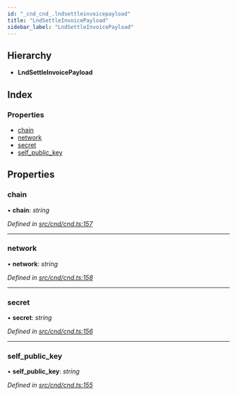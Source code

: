```yaml
---
id: "_cnd_cnd_.lndsettleinvoicepayload"
title: "LndSettleInvoicePayload"
sidebar_label: "LndSettleInvoicePayload"
---
```


## Hierarchy

* **LndSettleInvoicePayload**

## Index

### Properties

* [chain](_cnd_cnd_.lndsettleinvoicepayload.md#chain)
* [network](_cnd_cnd_.lndsettleinvoicepayload.md#network)
* [secret](_cnd_cnd_.lndsettleinvoicepayload.md#secret)
* [self_public_key](_cnd_cnd_.lndsettleinvoicepayload.md#self_public_key)

## Properties

###  chain

• **chain**: *string*

*Defined in [src/cnd/cnd.ts:157](https://github.com/comit-network/comit-js-sdk/blob/cef77e4/src/cnd/cnd.ts#L157)*

___

###  network

• **network**: *string*

*Defined in [src/cnd/cnd.ts:158](https://github.com/comit-network/comit-js-sdk/blob/cef77e4/src/cnd/cnd.ts#L158)*

___

###  secret

• **secret**: *string*

*Defined in [src/cnd/cnd.ts:156](https://github.com/comit-network/comit-js-sdk/blob/cef77e4/src/cnd/cnd.ts#L156)*

___

###  self_public_key

• **self_public_key**: *string*

*Defined in [src/cnd/cnd.ts:155](https://github.com/comit-network/comit-js-sdk/blob/cef77e4/src/cnd/cnd.ts#L155)*

